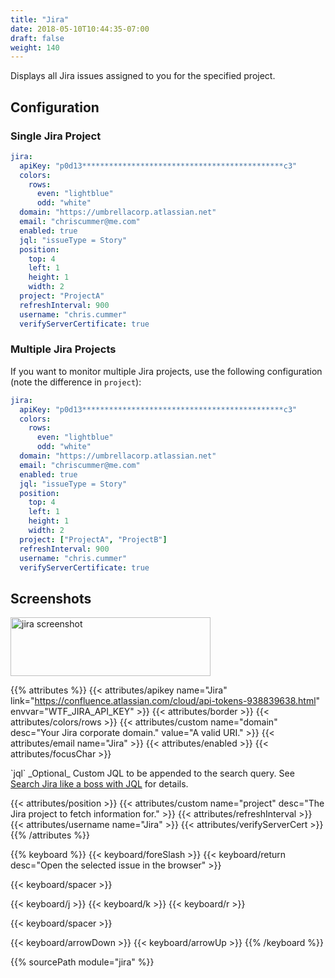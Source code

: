 ```yaml
---
title: "Jira"
date: 2018-05-10T10:44:35-07:00
draft: false
weight: 140
---
```


Displays all Jira issues assigned to you for the specified project.

## Configuration

### Single Jira Project

```yaml
jira:
  apiKey: "p0d13*********************************************c3"
  colors:
    rows:
      even: "lightblue"
      odd: "white"
  domain: "https://umbrellacorp.atlassian.net"
  email: "chriscummer@me.com"
  enabled: true
  jql: "issueType = Story"
  position:
    top: 4
    left: 1
    height: 1
    width: 2
  project: "ProjectA"
  refreshInterval: 900
  username: "chris.cummer"
  verifyServerCertificate: true
```

### Multiple Jira Projects

If you want to monitor multiple Jira projects, use the following
configuration (note the difference in `project`):

```yaml
jira:
  apiKey: "p0d13*********************************************c3"
  colors:
    rows:
      even: "lightblue"
      odd: "white"
  domain: "https://umbrellacorp.atlassian.net"
  email: "chriscummer@me.com"
  enabled: true
  jql: "issueType = Story"
  position:
    top: 4
    left: 1
    height: 1
    width: 2
  project: ["ProjectA", "ProjectB"]
  refreshInterval: 900
  username: "chris.cummer"
  verifyServerCertificate: true
```

## Screenshots

<img class="screenshot" src="/imgs/modules/jira.png" width="320" height="94" alt="jira screenshot" />

{{% attributes %}}
  {{< attributes/apikey name="Jira" link="https://confluence.atlassian.com/cloud/api-tokens-938839638.html" envvar="WTF_JIRA_API_KEY" >}}
  {{< attributes/border >}}
  {{< attributes/colors/rows >}}
  {{< attributes/custom name="domain" desc="Your Jira corporate domain." value="A valid URI." >}}
  {{< attributes/email name="Jira" >}}
  {{< attributes/enabled >}}
  {{< attributes/focusChar >}}

  <tr>
    <td>`jql`</td>
    <td>_Optional_ Custom JQL to be appended to the search query.</td>
    <td>See <a href="https://confluence.atlassian.com/jiracore/blog/2015/07/search-jira-like-a-boss-with-jql">Search Jira like a boss with JQL</a> for details.</td>
  </tr>

  {{< attributes/position >}}
  {{< attributes/custom name="project" desc="The Jira project to fetch information for." >}}
  {{< attributes/refreshInterval >}}
  {{< attributes/username name="Jira" >}}
  {{< attributes/verifyServerCert >}}
{{% /attributes %}}

{{% keyboard %}}
  {{< keyboard/foreSlash >}}
  {{< keyboard/return desc="Open the selected issue in the browser" >}}

  {{< keyboard/spacer >}}

  {{< keyboard/j >}}
  {{< keyboard/k >}}
  {{< keyboard/r >}}

  {{< keyboard/spacer >}}

  {{< keyboard/arrowDown >}}
  {{< keyboard/arrowUp >}}
{{% /keyboard %}}

{{% sourcePath module="jira" %}}